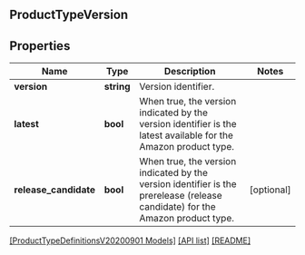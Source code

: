 ## ProductTypeVersion

## Properties

Name | Type | Description | Notes
------------ | ------------- | ------------- | -------------
**version** | **string** | Version identifier. |
**latest** | **bool** | When true, the version indicated by the version identifier is the latest available for the Amazon product type. |
**release_candidate** | **bool** | When true, the version indicated by the version identifier is the prerelease (release candidate) for the Amazon product type. | [optional]

[[ProductTypeDefinitionsV20200901 Models]](../) [[API list]](../../Api) [[README]](../../../README.md)
